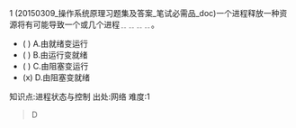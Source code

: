1
(20150309_操作系统原理习题集及答案_笔试必需品_doc)一个进程释放一种资源将有可能导致一个或几个进程﹎﹎﹎﹎。
- ( ) A.由就绪变运行
- ( ) B.由运行变就绪
- ( ) C.由阻塞变运行
- (x) D.由阻塞变就绪

知识点:进程状态与控制
出处:网络
难度:1
> D
